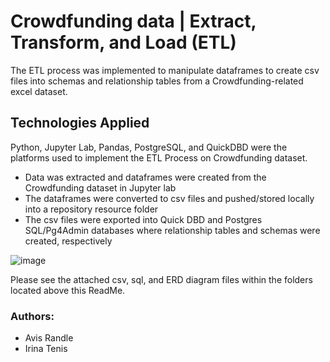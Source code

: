 # Crowdfunding data | Extract, Transform, and Load (ETL)
The ETL process was implemented to manipulate dataframes to create csv files into schemas and relationship tables from a Crowdfunding-related excel dataset. 

## Technologies Applied
Python, Jupyter Lab, Pandas, PostgreSQL, and QuickDBD were the platforms used to implement the ETL Process on Crowdfunding dataset.
* Data was extracted and dataframes were created from the Crowdfunding dataset in Jupyter lab
* The dataframes were converted to csv files and pushed/stored locally into a repository resource folder 
* The csv files were exported into Quick DBD and Postgres SQL/Pg4Admin databases where relationship tables and schemas were created, respectively
  
![image](https://github.com/irinatenis/Crowdfunding_data-ETL/assets/120978502/d62afa5e-5ddf-4610-bfb9-2f52e1261809)


Please see the attached csv, sql, and ERD diagram files within the folders located above this ReadMe. 

### Authors: 
* Avis Randle
* Irina Tenis

